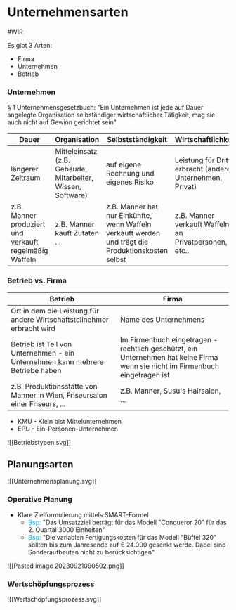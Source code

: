 # Unternehmensarten
#WIR 

Es gibt 3 Arten:
- Firma
- Unternehmen 
- Betrieb

### Unternehmen

§ 1 Unternehmensgesetzbuch: "Ein Unternehmen ist jede auf Dauer angelegte Organisation selbständiger wirtschaftlicher Tätigkeit, mag sie auch nicht auf Gewinn gerichtet sein"

| Dauer                                                  | Organisation                                                | Selbstständigkeit                                                                                  | Wirtschaftlichkeit                                        |
| ------------------------------------------------------ | ----------------------------------------------------------- | -------------------------------------------------------------------------------------------------- | --------------------------------------------------------- |
| längerer Zeitraum                                      | Mitteleinsatz (z.B. Gebäude, MItarbeiter, Wissen, Software) | auf eigene Rechnung und eigenes Risiko                                                             | Leistung für Dritte erbracht (andere Unternehmen, Privat) |
| z.B. Manner produziert und verkauft regelmäßig Waffeln | z.B. Manner kauft Zutaten ...                               | z.B. Manner hat nur Einkünfte, wenn Waffeln verkauft werden und trägt die Produktionskosten selbst | z.B. Manner verkauft Waffeln an Privatpersonen, etc..     | 


### Betrieb vs. Firma

| Betrieb                                                                        | Firma                                                                                                                         |
| ------------------------------------------------------------------------------ | ----------------------------------------------------------------------------------------------------------------------------- |
| Ort in dem die Leistung für andere Wirtschaftsteilnehmer erbracht wird         | Name des Unternehmens                                                                                                         |
| Betrieb ist Teil von Unternehmen - ein Unternehmen kann mehrere Betriebe haben | Im Firmenbuch eingetragen - rechtlich geschützt, ein Unternehmen hat keine Firma wenn sie nicht im Firmenbuch eingetragen ist |
| z.B. Produktionsstätte von Manner in Wien, Friseursalon einer Friseurs, ...    | z.B. Manner, Susu's Hairsalon, ...                                                                                            |


- KMU - Klein bist Mittelunternehmen
- EPU - Ein-Personen-Unternehmen

![[Betriebstypen.svg]]


## Planungsarten

![[Unternehmensplanung.svg]]

### Operative Planung

- Klare Zielformulierung mittels SMART-Formel 
	- <span style="color:#00b0f0">Bsp:</span> "Das Umsatzziel beträgt für das Modell "Conqueror 20" für das 2. Quartal 3000 Einheiten"
	- <span style="color:#00b0f0">Bsp:</span> "Die variablen Fertigungskosten für das Modell "Büffel 320" sollten bis zum Jahresende auf € 24.000 gesenkt werde. Dabei sind Sonderaufbauten nicht zu berücksichtigen"

![[Pasted image 20230921090502.png]]

### Wertschöpfungsprozess

![[Wertschöpfungsprozess.svg]]


